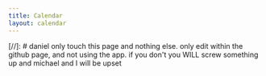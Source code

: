 ```yaml
---
title: Calendar
layout: calendar
---
```

[//]: # daniel only touch this page and nothing else. only edit within the github page, and not using the app. if you don't you WILL screw something up and michael and I will be upset
